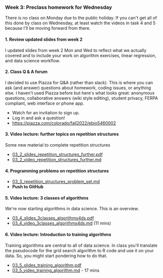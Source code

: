 

### Week 3: Preclass homework for Wednesday

There is no class on Monday due to the public holiday. If you can't get all of this done by class on Wednesday, at least watch the videos in task 4 and 5 because I'll be moving forward from there.



#### 1. Review updated slides from week 2

I updated slides from week 2 Mon and Wed to reflect what we actually covered and to include your work on algorithm exercises, linear regression, and data science workflow.



#### 2. Class Q & A forum

I decided to use Piazza for Q&A (rather than slack). This is where you can ask (and answer) questions about homework, coding issues, or anything else. I haven't used Piazza before but here's what looks great: anonymous questions, collaborative answers (wiki style editing), student privacy, FERPA compliant, web interface or phone app.

* Watch for an invitation to sign up.
* Log in and ask a question!
* https://piazza.com/colorado/fall2022/ebio5460002



#### 3. Video lecture: further topics on repetition structures

Some new material to complete repetition structures

* [03_2_slides_repetition_structures_further.pdf](03_2_slides_repetition_structures_further.pdf)
* [03_2_video_repetition_structures_further.md](03_2_video_repetition_structures_further.md)



#### 4. Programming problems on repetition structures

* [03_3_repetition_structures_problem_set.md](03_3_repetition_structures_problem_set.md)
* **Push to GitHub**



#### 5. Video lecture: 3 classes of algorithms

We're now starting algorithms in data science. This is an overview.

   * [03_4_slides_3classes_algorithms4ds.pdf](03_4_slides_3classes_algorithms4ds.pdf)
   * [03_4_video_3classes_algorithms4ds.md](03_4_video_3classes_algorithms4ds.md) (11 mins)



#### 6. Video lecture: Introduction to training algorithms

Training algorithms are central to all of data science.  In class you'll translate the pseudocode for the grid search algorithm to R code and use it on your data. So, you might start pondering how to do that.

* [03_5_slides_training_algorithm.pdf](03_5_slides_training_algorithm.pdf)
* [03_5_video_training_algorithm.md](03_5_video_training_algorithm.md) - 17 mins

